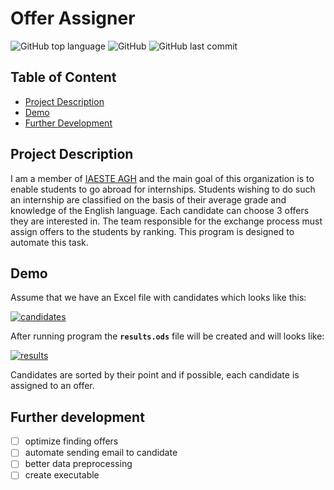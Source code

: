 # Offer Assigner
![GitHub top language](https://img.shields.io/github/languages/top/MichalKacprzak99/iaeste-offers-assigner)
![GitHub](https://img.shields.io/github/license/MichalKacprzak99/iaeste-offers-assigner)
![GitHub last commit](https://img.shields.io/github/last-commit/MichalKacprzak99/iaeste-offers-assigner)
## Table of Content
* [Project Description](#project-description)
* [Demo](#demo)
* [Further Development](#further-development)
## Project Description
I am a member of [IAESTE AGH](https://agh.iaeste.pl/) and the main goal of this 
organization is to enable students to go abroad for internships. 
Students wishing to do such an internship are classified on the basis of their average grade
and knowledge of the English language. Each candidate can choose 3 offers they are interested in. 
The team responsible for the exchange process must assign offers to the students by ranking. 
This program is designed to automate this task.
## Demo
Assume that we have an Excel file with candidates which looks like this:

<a href="https://ibb.co/K5LZYGs">
<img src="https://i.ibb.co/cyC5Pv8/candidates.png" alt="candidates" border="0">
</a>

After running program the **`results.ods`** file will be created and will looks like:

<a href="https://ibb.co/ZT8b8dW">
<img src="https://i.ibb.co/NYjGjxZ/results.png" alt="results" border="0">
</a>

Candidates are sorted by their point and if possible, 
each candidate is assigned to an offer.

## Further development
- [ ] optimize finding offers
- [ ] automate sending email to candidate
- [ ] better data preprocessing
- [ ] create executable